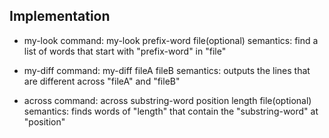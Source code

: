 ## **Implementation**

+ my-look
command: my-look prefix-word file(optional)
semantics: find a list of words that start with "prefix-word" in "file" 

+ my-diff
command: my-diff fileA fileB
semantics: outputs the lines that are different across "fileA" and "fileB"

+ across
command: across substring-word position length file(optional)
semantics: finds words of "length" that contain the "substring-word" at "position"


